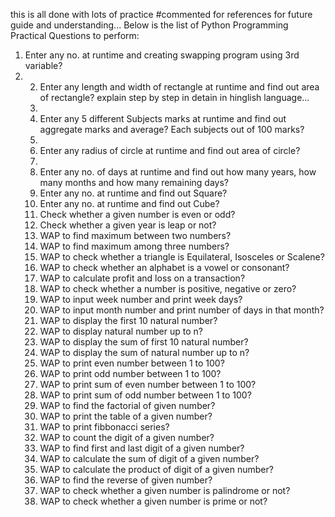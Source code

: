 this is all done with lots of practice #commented for references for future guide and understanding...
Below is the list of Python Programming Practical Questions to perform:

1. Enter any no. at runtime and creating swapping program using 3rd variable?
2. 
    2. Enter any length and width of rectangle at runtime and find out area of rectangle? explain step by step in detain in hinglish language...
    3. 
    4. Enter any 5 different Subjects marks at runtime and find out aggregate marks and average? Each subjects out of 100 marks?
    5. 
    6. Enter any radius of circle at runtime and find out area of circle?
    7. 
    8. Enter any no. of days at runtime and find out how many years, how many months and how many remaining days?
    9. Enter any no. at runtime and find out Square?
    10. Enter any no. at runtime and find out Cube?
    11. Check whether a given number is even or odd?
    12. Check whether a given year is leap or not?
    13. WAP to find maximum between two numbers?
    14. WAP to find maximum among three numbers?
    15. WAP to check whether a triangle is Equilateral, Isosceles or     Scalene?
    16. WAP to check whether an alphabet is a vowel or consonant?
    17. WAP to calculate profit and loss on a transaction?
    18. WAP to check whether a number is positive, negative or zero?
    19. WAP to input week number and print week days?
    20. WAP to input month number and print number of days in that month?
    21. WAP to display the first 10 natural number?
    22. WAP to display natural number up to n?
    23. WAP to display the sum of first 10 natural number?
    24. WAP to display the sum of natural number up to n?
    25. WAP to print even number between 1 to 100?
    26. WAP to print odd number between 1 to 100?
    27. WAP to print sum of even number between 1 to 100?
    28. WAP to print sum of odd number between 1 to 100?
    29. WAP to find the factorial of given number?
    30. WAP to print the table of a given number?
    31. WAP to print fibbonacci series?
    32. WAP to count the digit of a given number?
    33. WAP to find first and last digit of a given number?
    34. WAP to calculate the sum of digit of a given number?
    35. WAP to calculate the product of digit of a given number?
    36. WAP to find the reverse of given number?
    37. WAP to check whether a given number is palindrome or not?
    38. WAP to check whether a given number is prime or not?


